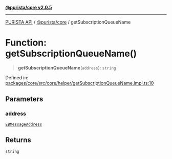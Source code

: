[**@purista/core v2.0.5**](../README.md)

***

[PURISTA API](../../../packages.md) / [@purista/core](../README.md) / getSubscriptionQueueName

# Function: getSubscriptionQueueName()

> **getSubscriptionQueueName**(`address`): `string`

Defined in: [packages/core/src/core/helper/getSubscriptionQueueName.impl.ts:10](https://github.com/puristajs/purista/blob/master/packages/core/src/core/helper/getSubscriptionQueueName.impl.ts#L10)

## Parameters

### address

[`EBMessageAddress`](../type-aliases/EBMessageAddress.md)

## Returns

`string`
